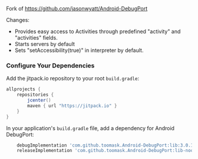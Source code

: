 Fork of https://github.com/jasonwyatt/Android-DebugPort

Changes:
- Provides easy access to Activities through predefined "activity" and "activities" fields.
- Starts servers by default
- Sets "setAccessibility(true)" in interpreter by default.

### Configure Your Dependencies

Add the jitpack.io repository to your root `build.gradle`:

```groovy
allprojects {
    repositories {
        jcenter()
        maven { url "https://jitpack.io" }
    }
}
```

In your application's `build.gradle` file, add a dependency for Android DebugPort:

```groovy
    debugImplementation 'com.github.toomask.Android-DebugPort:lib:3.0.1'
    releaseImplementation 'com.github.toomask.Android-DebugPort:lib-noop:3.0.1'
```

